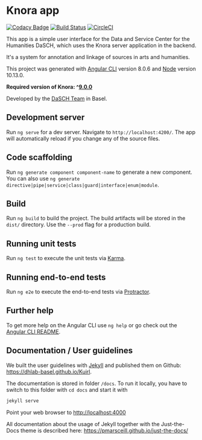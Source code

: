 # Knora app

[![Codacy Badge](https://api.codacy.com/project/badge/Grade/ddfe61cdc2a14c3b89e34d2f49cd64fa)](https://www.codacy.com/app/dhlab-basel/Kuirl?utm_source=github.com&amp;utm_medium=referral&amp;utm_content=dhlab-basel/Kuirl&amp;utm_campaign=Badge_Grade)
[![Build Status](https://travis-ci.com/dhlab-basel/Kuirl.svg?branch=master)](https://travis-ci.com/dhlab-basel/Kuirl)
[![CircleCI](https://circleci.com/gh/dhlab-basel/Kuirl.svg?style=svg)](https://circleci.com/gh/dhlab-basel/Kuirl)

This app is a simple user interface for the Data and Service Center for the
Humanities DaSCH, which uses the Knora server application in the backend.

It's a system for annotation and linkage of sources in arts and humanities.

This project was generated with
[Angular CLI](https://github.com/angular/angular-cli) version 8.0.6 and [Node](https://nodejs.org/en/) version 10.13.0.

**Required version of Knora: ^[9.0.0](https://github.com/dhlab-basel/Knora/releases/tag/v9.0.0)**

Developed by the [DaSCH Team](https://dasch.swiss) in Basel.


## Development server

Run `ng serve` for a dev server. Navigate to `http://localhost:4200/`. The app
will automatically reload if you change any of the source files.

## Code scaffolding

Run `ng generate component component-name` to generate a new component. You can
also use `ng generate directive|pipe|service|class|guard|interface|enum|module`.

## Build

Run `ng build` to build the project. The build artifacts will be stored in the
`dist/` directory. Use the `--prod` flag for a production build.

## Running unit tests

Run `ng test` to execute the unit tests via [Karma](https://karma-runner.github.io).

## Running end-to-end tests

Run `ng e2e` to execute the end-to-end tests via [Protractor](http://www.protractortest.org/).

## Further help

To get more help on the Angular CLI use `ng help` or go check out the
[Angular CLI README](https://github.com/angular/angular-cli/blob/master/README.md).

## Documentation / User guidelines

We built the user guidelines with [Jekyll](https://jekyllrb.com/) and published
them on Github: <https://dhlab-basel.github.io/Kuirl>.

The documentation is stored in folder `/docs`. To run it locally, you have to
switch to this folder with `cd docs` and start it with

```bash
jekyll serve
```

Point your web browser to <http://localhost:4000>

All documentation about the usage of Jekyll together with the Just-the-Docs theme
is described here: <https://pmarsceill.github.io/just-the-docs/>
